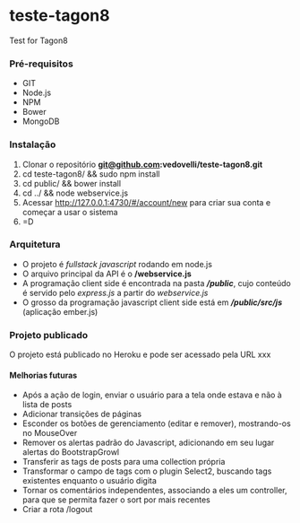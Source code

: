 teste-tagon8
============

Test for Tagon8

### Pré-requisitos

* GIT
* Node.js
* NPM
* Bower
* MongoDB

### Instalação

1. Clonar o repositório **git@github.com:vedovelli/teste-tagon8.git**
2. cd teste-tagon8/ && sudo npm install
3. cd public/ && bower install
4. cd ../ && node webservice.js
5. Acessar http://127.0.0.1:4730/#/account/new para criar sua conta e começar a usar o sistema
6. =D

### Arquitetura

* O projeto é _fullstack_ _javascript_ rodando em node.js
* O arquivo principal da API é o **/webservice.js**
* A programação client side é encontrada na pasta **_/public_**, cujo conteúdo é servido pelo _express.js_ a partir do _webservice.js_
* O grosso da programação javascript client side está em **_/public/src/js_** (aplicação ember.js)

### Projeto publicado

O projeto está publicado no Heroku e pode ser acessado pela URL xxx

#### Melhorias futuras

* Após a ação de login, enviar o usuário para a tela onde estava e não à lista de posts
* Adicionar transições de páginas
* Esconder os botões de gerenciamento (editar e remover), mostrando-os no MouseOver
* Remover os alertas padrão do Javascript, adicionando em seu lugar alertas do BootstrapGrowl
* Transferir as tags de posts para uma collection própria
* Transformar o campo de tags com o plugin Select2, buscando tags existentes enquanto o usuário digita
* Tornar os comentários independentes, associando a eles um controller, para que se permita fazer o sort por mais recentes
* Criar a rota /logout